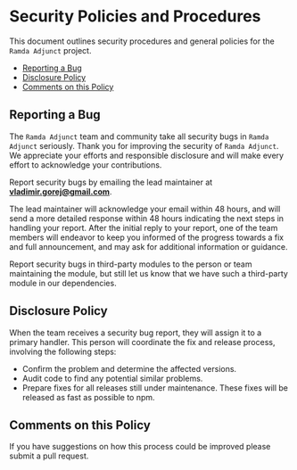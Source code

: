# Security Policies and Procedures

This document outlines security procedures and general policies for the `Ramda Adjunct`
project.

  * [Reporting a Bug](#reporting-a-bug)
  * [Disclosure Policy](#disclosure-policy)
  * [Comments on this Policy](#comments-on-this-policy)

## Reporting a Bug

The `Ramda Adjunct` team and community take all security bugs in `Ramda Adjunct` seriously.
Thank you for improving the security of `Ramda Adjunct`. We appreciate your efforts and
responsible disclosure and will make every effort to acknowledge your
contributions.

Report security bugs by emailing the lead maintainer at **vladimir.gorej@gmail.com**.

The lead maintainer will acknowledge your email within 48 hours, and will send a
more detailed response within 48 hours indicating the next steps in handling
your report. After the initial reply to your report, one of the team members will
endeavor to keep you informed of the progress towards a fix and full
announcement, and may ask for additional information or guidance.

Report security bugs in third-party modules to the person or team maintaining
the module, but still let us know that we have such a third-party module in our
dependencies.

## Disclosure Policy

When the team receives a security bug report, they will assign it to a
primary handler. This person will coordinate the fix and release process,
involving the following steps:

  * Confirm the problem and determine the affected versions.
  * Audit code to find any potential similar problems.
  * Prepare fixes for all releases still under maintenance. These fixes will be
    released as fast as possible to npm.

## Comments on this Policy

If you have suggestions on how this process could be improved please submit a
pull request.
